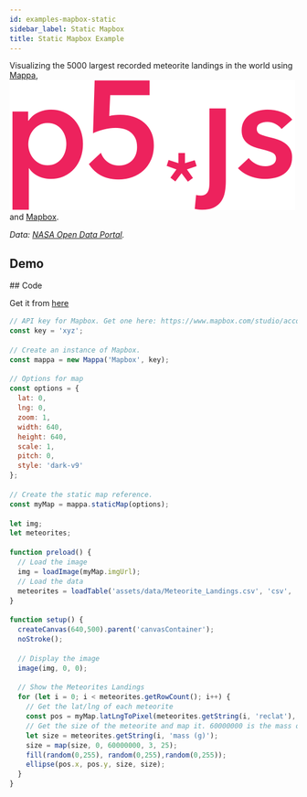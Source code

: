 ```yaml
---
id: examples-mapbox-static
sidebar_label: Static Mapbox
title: Static Mapbox Example
---
```


Visualizing the 5000 largest recorded meteorite landings in the world using [Mappa](tutorials-getting-started.md), <a href="https://p5js.org/"><img src="assets/img/p5js.svg" class="p5logo"/></a> and [Mapbox](https://www.mapbox.com/mapbox.js/api/v3.1.1/).

*Data: [NASA Open Data Portal](https://data.nasa.gov/Space-Science/Meteorite-Landings/gh4g-9sfh).*

## Demo

<div class="example">
  <div id="canvasContainer"></div>
  <script src="assets/scripts/static-mapbox.js"></script>
</div>

## Code

Get it from [here](https://github.com/cvalenzuela/Mappa/tree/master/examples/static/Google)

```javascript
// API key for Mapbox. Get one here: https://www.mapbox.com/studio/account/tokens/
const key = 'xyz';

// Create an instance of Mapbox.
const mappa = new Mappa('Mapbox', key); 

// Options for map
const options = {
  lat: 0,
  lng: 0,
  zoom: 1,
  width: 640,
  height: 640,
  scale: 1,
  pitch: 0,
  style: 'dark-v9'
};

// Create the static map reference.
const myMap = mappa.staticMap(options);

let img;
let meteorites;

function preload() {
  // Load the image
  img = loadImage(myMap.imgUrl);
  // Load the data
  meteorites = loadTable('assets/data/Meteorite_Landings.csv', 'csv', 'header');
}

function setup() {
  createCanvas(640,500).parent('canvasContainer');
  noStroke();

  // Display the image
  image(img, 0, 0);

  // Show the Meteorites Landings
  for (let i = 0; i < meteorites.getRowCount(); i++) {
    // Get the lat/lng of each meteorite
    const pos = myMap.latLngToPixel(meteorites.getString(i, 'reclat'), meteorites.getString(i, 'reclong'));
    // Get the size of the meteorite and map it. 60000000 is the mass of the largest meteorite (https://en.wikipedia.org/wiki/Hoba_meteorite)
    let size = meteorites.getString(i, 'mass (g)');
    size = map(size, 0, 60000000, 3, 25);
    fill(random(0,255), random(0,255),random(0,255));
    ellipse(pos.x, pos.y, size, size);
  }
} 

```
